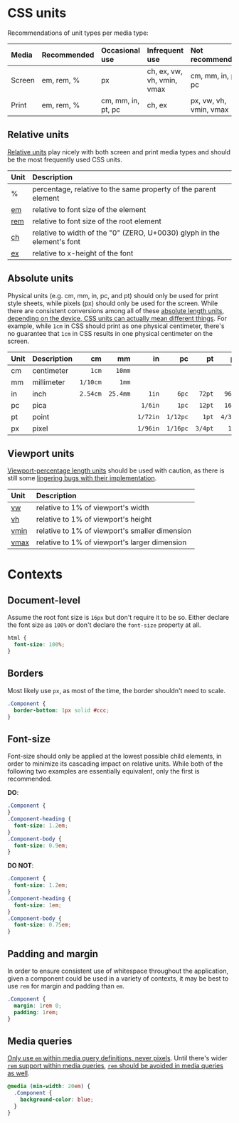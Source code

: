 # CSS units

Recommendations of unit types per media type:

| Media  | Recommended | Occasional use     | Infrequent use             | Not recommended        |
| :----- | :---------- | :----------------- | :------------------------- | :--------------------- |
| Screen | em, rem, %  | px                 | ch, ex, vw, vh, vmin, vmax | cm, mm, in, pt, pc     |
| Print  | em, rem, %  | cm, mm, in, pt, pc | ch, ex                     | px, vw, vh, vmin, vmax |

## Relative units

[Relative units](http://www.w3.org/TR/css3-values/#font-relative-lengths)
play nicely with both screen and print media types and should be
the most frequently used CSS units.

| Unit                                              | Description                                                             |
| :------------------------------------------------ | :---------------------------------------------------------------------- |
| %                                                 | percentage, relative to the same property of the parent element         |
| [em](http://www.w3.org/TR/css3-values/#em-unit)   | relative to font size of the element                                    |
| [rem](http://www.w3.org/TR/css3-values/#rem-unit) | relative to font size of the root element                               |
| [ch](http://www.w3.org/TR/css3-values/#ch-unit)   | relative to width of the "0" (ZERO, U+0030) glyph in the element's font |
| [ex](http://www.w3.org/TR/css3-values/#ex-unit)   | relative to x-height of the font                                        |

## Absolute units

Physical units (e.g. cm, mm, in, pc, and pt)
should only be used for print style sheets,
while pixels (px) should only be used for the screen.
While there are consistent conversions among all of these
[absolute length units](http://www.w3.org/TR/css3-values/#absolute-lengths),
[depending on the device, CSS units can actually mean different things](http://omnicognate.wordpress.com/2013/01/07/in-css-px-is-not-an-angular-measurement-and-it-is-not-non-linear/).
For example, while `1cm` in CSS should print as one physical centimeter,
there's no guarantee that `1cm` in CSS results in one physical centimeter
on the screen.

| Unit | Description |       cm |       mm |       in |       pc |      pt |      px |
| :--- | :---------- | -------: | -------: | -------: | -------: | ------: | ------: |
| cm   | centimeter  |    `1cm` |   `10mm` |          |          |         |
| mm   | millimeter  | `1/10cm` |    `1mm` |          |          |         |
| in   | inch        | `2.54cm` | `25.4mm` |    `1in` |    `6pc` |  `72pt` |  `96px` |
| pc   | pica        |          |          |  `1/6in` |    `1pc` |  `12pt` |  `16px` |
| pt   | point       |          |          | `1/72in` | `1/12pc` |   `1pt` | `4/3px` |
| px   | pixel       |          |          | `1/96in` | `1/16pc` | `3/4pt` |   `1px` |

## Viewport units

[Viewport-percentage length units](http://www.w3.org/TR/css3-values/#viewport-relative-lengths)
should be used with caution, as there is still some
[lingering bugs with their implementation](http://caniuse.com/#feat=viewport-units).

| Unit                                                | Description                                    |
| :-------------------------------------------------- | :--------------------------------------------- |
| [vw](http://www.w3.org/TR/css3-values/#vw-unit)     | relative to 1% of viewport's width             |
| [vh](http://www.w3.org/TR/css3-values/#vh-unit)     | relative to 1% of viewport's height            |
| [vmin](http://www.w3.org/TR/css3-values/#vmin-unit) | relative to 1% of viewport's smaller dimension |
| [vmax](http://www.w3.org/TR/css3-values/#vmax-unit) | relative to 1% of viewport's larger dimension  |

# Contexts

## Document-level

Assume the root font size is `16px` but don't require it to be so. Either declare the font size as `100%` or don't declare the `font-size` property at all.

```css
html {
  font-size: 100%;
}
```

## Borders

Most likely use `px`, as most of the time, the border shouldn't need to scale.

```css
.Component {
  border-bottom: 1px solid #ccc;
}
```

## Font-size

Font-size should only be applied at the lowest possible child elements,
in order to minimize its cascading impact on relative units.
While both of the following two examples are essentially equivalent,
only the first is recommended.

**DO**:

```css
.Component {
}
.Component-heading {
  font-size: 1.2em;
}
.Component-body {
  font-size: 0.9em;
}
```

**DO NOT**:

```css
.Component {
  font-size: 1.2em;
}
.Component-heading {
  font-size: 1em;
}
.Component-body {
  font-size: 0.75em;
}
```

## Padding and margin

In order to ensure consistent use of whitespace throughout the application,
given a component could be used in a variety of contexts,
it may be best to use `rem` for margin and padding than `em`.

```css
.Component {
  margin: 1rem 0;
  padding: 1rem;
}
```

## Media queries

[Only use `em` within media query definitions, never pixels](http://blog.cloudfour.com/the-ems-have-it-proportional-media-queries-ftw/).
Until there's wider [`rem` support within media queries](http://fvsch.com/code/bugs/rem-mediaquery/),
[`rem` should be avoided in media queries as well](http://codeboxers.com/em-vs-px-vs-rem-in-media-queries/).

```css
@media (min-width: 20em) {
  .Component {
    background-color: blue;
  }
}
```
